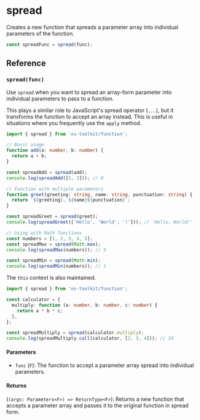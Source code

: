 # spread

Creates a new function that spreads a parameter array into individual parameters of the function.

```typescript
const spreadFunc = spread(func);
```

## Reference

### `spread(func)`

Use `spread` when you want to spread an array-form parameter into individual parameters to pass to a function.

This plays a similar role to JavaScript's spread operator (`...`), but it transforms the function to accept an array instead. This is useful in situations where you frequently use the `apply` method.

```typescript
import { spread } from 'es-toolkit/function';

// Basic usage
function add(a: number, b: number) {
  return a + b;
}

const spreadAdd = spread(add);
console.log(spreadAdd([5, 3])); // 8

// Function with multiple parameters
function greet(greeting: string, name: string, punctuation: string) {
  return `${greeting}, ${name}${punctuation}`;
}

const spreadGreet = spread(greet);
console.log(spreadGreet(['Hello', 'World', '!'])); // 'Hello, World!'

// Using with Math functions
const numbers = [1, 2, 3, 4, 5];
const spreadMax = spread(Math.max);
console.log(spreadMax(numbers)); // 5

const spreadMin = spread(Math.min);
console.log(spreadMin(numbers)); // 1
```

The `this` context is also maintained.

```typescript
import { spread } from 'es-toolkit/function';

const calculator = {
  multiply: function (a: number, b: number, c: number) {
    return a * b * c;
  },
};

const spreadMultiply = spread(calculator.multiply);
console.log(spreadMultiply.call(calculator, [2, 3, 4])); // 24
```

#### Parameters

- `func` (`F`): The function to accept a parameter array spread into individual parameters.

#### Returns

(`(args: Parameters<F>) => ReturnType<F>`): Returns a new function that accepts a parameter array and passes it to the original function in spread form.
